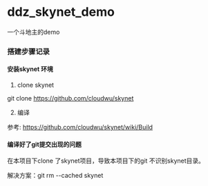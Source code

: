 # ddz_skynet_demo
一个斗地主的demo

### 搭建步骤记录

#### 安装skynet 环境

1. clone skynet

git clone https://github.com/cloudwu/skynet

2. 编译

参考: https://github.com/cloudwu/skynet/wiki/Build

#### 编译好了git提交出现的问题

在本项目下clone 了skynet项目，导致本项目下的git 不识别skynet目录。

解决方案：git rm --cached skynet
